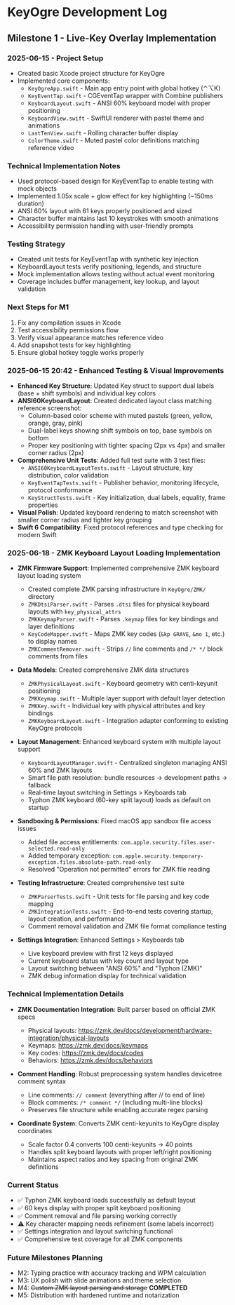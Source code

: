 # KeyOgre Development Log

## Milestone 1 - Live-Key Overlay Implementation

### 2025-06-15 - Project Setup
- Created basic Xcode project structure for KeyOgre
- Implemented core components:
  - `KeyOgreApp.swift` - Main app entry point with global hotkey (⌃⌥K)
  - `KeyEventTap.swift` - CGEventTap wrapper with Combine publishers
  - `KeyboardLayout.swift` - ANSI 60% keyboard model with proper positioning
  - `KeyboardView.swift` - SwiftUI renderer with pastel theme and animations
  - `LastTenView.swift` - Rolling character buffer display
  - `ColorTheme.swift` - Muted pastel color definitions matching reference video

### Technical Implementation Notes
- Used protocol-based design for KeyEventTap to enable testing with mock objects
- Implemented 1.05x scale + glow effect for key highlighting (~150ms duration)
- ANSI 60% layout with 61 keys properly positioned and sized
- Character buffer maintains last 10 keystrokes with smooth animations
- Accessibility permission handling with user-friendly prompts

### Testing Strategy
- Created unit tests for KeyEventTap with synthetic key injection
- KeyboardLayout tests verify positioning, legends, and structure
- Mock implementation allows testing without actual event monitoring
- Coverage includes buffer management, key lookup, and layout validation

### Next Steps for M1
1. Fix any compilation issues in Xcode
2. Test accessibility permissions flow
3. Verify visual appearance matches reference video
4. Add snapshot tests for key highlighting
5. Ensure global hotkey toggle works properly

### 2025-06-15 20:42 - Enhanced Testing & Visual Improvements
- **Enhanced Key Structure**: Updated Key struct to support dual labels (base + shift symbols) and individual key colors
- **ANSI60KeyboardLayout**: Created dedicated layout class matching reference screenshot:
  - Column-based color scheme with muted pastels (green, yellow, orange, gray, pink)
  - Dual-label keys showing shift symbols on top, base symbols on bottom
  - Proper key positioning with tighter spacing (2px vs 4px) and smaller corner radius (2px)
- **Comprehensive Unit Tests**: Added full test suite with 3 test files:
  - `ANSI60KeyboardLayoutTests.swift` - Layout structure, key distribution, color validation
  - `KeyEventTapTests.swift` - Publisher behavior, monitoring lifecycle, protocol conformance
  - `KeyStructTests.swift` - Key initialization, dual labels, equality, frame properties
- **Visual Polish**: Updated keyboard rendering to match screenshot with smaller corner radius and tighter key grouping
- **Swift 6 Compatibility**: Fixed protocol references and type checking for modern Swift

### 2025-06-18 - ZMK Keyboard Layout Loading Implementation
- **ZMK Firmware Support**: Implemented comprehensive ZMK keyboard layout loading system
  - Created complete ZMK parsing infrastructure in `KeyOgre/ZMK/` directory
  - `ZMKDtsiParser.swift` - Parses `.dtsi` files for physical keyboard layouts with `key_physical_attrs`
  - `ZMKKeymapParser.swift` - Parses `.keymap` files for key bindings and layer definitions
  - `KeyCodeMapper.swift` - Maps ZMK key codes (`&kp GRAVE`, `&mo 1`, etc.) to display names
  - `ZMKCommentRemover.swift` - Strips `//` line comments and `/* */` block comments from files

- **Data Models**: Created comprehensive ZMK data structures
  - `ZMKPhysicalLayout.swift` - Keyboard geometry with centi-keyunit positioning
  - `ZMKKeymap.swift` - Multiple layer support with default layer detection
  - `ZMKKey.swift` - Individual key with physical attributes and key bindings
  - `ZMKKeyboardLayout.swift` - Integration adapter conforming to existing KeyOgre protocols

- **Layout Management**: Enhanced keyboard system with multiple layout support
  - `KeyboardLayoutManager.swift` - Centralized singleton managing ANSI 60% and ZMK layouts
  - Smart file path resolution: bundle resources → development paths → fallback
  - Real-time layout switching in Settings > Keyboards tab
  - Typhon ZMK keyboard (60-key split layout) loads as default on startup

- **Sandboxing & Permissions**: Fixed macOS app sandbox file access issues
  - Added file access entitlements: `com.apple.security.files.user-selected.read-only`
  - Added temporary exception: `com.apple.security.temporary-exception.files.absolute-path.read-only`
  - Resolved "Operation not permitted" errors for ZMK file reading

- **Testing Infrastructure**: Created comprehensive test suite
  - `ZMKParserTests.swift` - Unit tests for file parsing and key code mapping
  - `ZMKIntegrationTests.swift` - End-to-end tests covering startup, layout creation, and performance
  - Comment removal validation and ZMK file format compliance testing

- **Settings Integration**: Enhanced Settings > Keyboards tab
  - Live keyboard preview with first 12 keys displayed
  - Current keyboard status with key count and layout type
  - Layout switching between "ANSI 60%" and "Typhon (ZMK)"
  - ZMK debug information display for technical validation

### Technical Implementation Details
- **ZMK Documentation Integration**: Built parser based on official ZMK specs
  - Physical layouts: https://zmk.dev/docs/development/hardware-integration/physical-layouts
  - Keymaps: https://zmk.dev/docs/keymaps
  - Key codes: https://zmk.dev/docs/codes
  - Behaviors: https://zmk.dev/docs/behaviors

- **Comment Handling**: Robust preprocessing system handles devicetree comment syntax
  - Line comments: `// comment` (everything after // to end of line)
  - Block comments: `/* comment */` (including multi-line blocks)
  - Preserves file structure while enabling accurate regex parsing

- **Coordinate System**: Converts ZMK centi-keyunits to KeyOgre display coordinates
  - Scale factor 0.4 converts 100 centi-keyunits → 40 points
  - Handles split keyboard layouts with proper left/right positioning
  - Maintains aspect ratios and key spacing from original ZMK definitions

### Current Status
- ✅ Typhon ZMK keyboard loads successfully as default layout
- ✅ 60 keys display with proper split keyboard positioning  
- ✅ Comment removal and file parsing working correctly
- ⚠️ Key character mapping needs refinement (some labels incorrect)
- ✅ Settings integration and layout switching functional
- ✅ Comprehensive test coverage for all ZMK components

### Future Milestones Planning
- M2: Typing practice with accuracy tracking and WPM calculation
- M3: UX polish with slide animations and theme selection
- M4: ~~Custom ZMK layout parsing and storage~~ **COMPLETED**
- M5: Distribution with hardened runtime and notarization